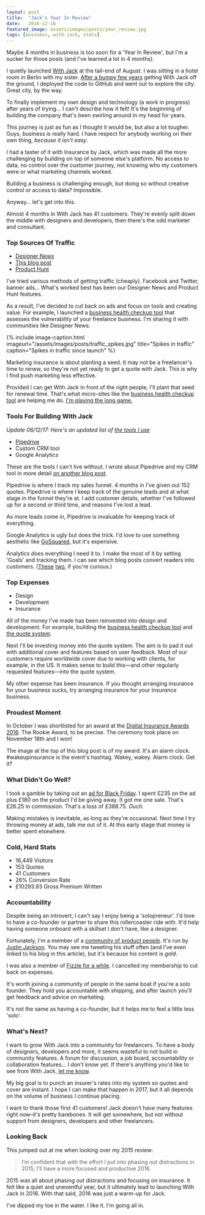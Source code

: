 ```yaml
---
layout: post
title:  "Jack's Year In Review"
date:   2016-12-16
featured_image: assets/images/posts/year_review.jpg
tags: [business, with-jack, stats]
---
```


Maybe 4 months in business is too soon for a 'Year In Review', but I'm a sucker for those posts (and I've learned a lot in 4 months).

I quietly launched <a href="https://withjack.co.uk">With Jack</a> at the tail-end of August. I was sitting in a hotel room in Berlin with my sister. <a href="/idea-to-launch-in-11-years/">After a bumpy few years</a> getting With Jack off the ground, I deployed the code to GitHub and went out to explore the city. Great city, by the way.

To finally implement my own design and technology (a work in progress) after years of trying… I can't describe how it felt! It's the beginning of building the company that's been swirling around in my head for years.

This journey is just as fun as I thought it would be, but also a lot tougher. Guys, business is really hard. I have respect for anybody working on their own thing, _because it isn't easy_.

I had a taster of it with Insurance by Jack, which was made all the more challenging by building on top of someone else's platform. No access to data, no control over the customer journey, not knowing who my customers were or what marketing channels worked.

Building a business is challenging enough, but doing so without creative control or access to data? Impossible.

Anyway… let's get into this.

Almost 4 months in With Jack has 41 customers. They're evenly split down the middle with designers and developers, then there's the odd marketer and consultant.

<h3>Top Sources Of Traffic</h3>

* <a href="https://www.designernews.co/stories/73720-site-design-jack--bespoke-business-insurance-for-freelance-creatives">Designer News</a>
* <a href="https://blog.prototypr.io/the-future-of-web-forms-4578485e1461#.hxsjcd77p">This blog post</a>
* <a href="https://www.producthunt.com/tech/jack-5">Product Hunt</a>

I've tried various methods of getting traffic (cheaply). Facebook and Twitter, banner ads… What's worked best has been our Designer News and Product Hunt features.

As a result, I've decided to cut back on ads and focus on tools and creating value. For example, I launched a <a href="http://checkup.withjack.co.uk/">business health checkup tool</a> that assesses the vulnerability of your freelance business. I'm sharing it with communities like Designer News.

{% include image-caption.html imageurl="/assets/images/posts/traffic_spikes.jpg" title="Spikes in traffic" caption="Spikes in traffic since launch" %}

Marketing insurance is about planting a seed. It may not be a freelancer's time to renew, so they're not yet ready to get a quote with Jack. This is why I find push marketing less effective.

Provided I can get With Jack in front of the right people, I'll plant that seed for renewal time. That's what micro-sites like the <a href="http://checkup.withjack.co.uk/">business health checkup tool</a> are helping me do.  <a href="https://justinjackson.ca/play-the-long-game/
">I'm playing the long game.</a>

<h3>Tools For Building With Jack</h3>

*Update 06/12/17: Here's an updated list of <a href="/tools">the tools I use</a>*

* <a href="http://pipedrive.com">Pipedrive</a>
* Custom CRM tool
* Google Analytics

These are the tools I can't live without. I wrote about Pipedrive and my CRM tool in more detail <a href="http://iamashley.co.uk/2016/09/13/tools-i-use/">on another blog post</a>.

Pipedrive is where I track my sales funnel. 4 months in I've given out 152 quotes. Pipedrive is where I keep track of the genuine leads and at what stage in the funnel they're at. I add customer details, whether I've followed up for a second or third time, and reasons I've lost a lead.

As more leads come in, Pipedrive is invaluable for keeping track of everything.

Google Analytics is ugly but does the trick. I'd love to use something aesthetic like <a href="https://www.gosquared.com/">GoSquared</a>, but it's expensive.

Analytics does everything I need it to. I make the most of it by setting 'Goals' and tracking them. I can see which blog posts convert readers into customers. (<a href="https://withjack.co.uk/insurance/2016/11/09/how-freelancers-problems-can-be-resolved-with-insurance.html">These</a> <a href="https://withjack.co.uk/insurance/2016/08/29/why-does-a-freelancer-need-insurance.html">two</a>, if you're curious.)

<h3>Top Expenses</h3>

* Design
* Development
* Insurance

All of the money I've made has been reinvested into design and development. For example, building the <a href="http://checkup.withjack.co.uk/">business health checkup tool</a> and <a href="/quote">the quote system</a>.

Next I'll be investing money into the quote system. The aim is to pad it out with additional cover and features based on user feedback. Most of our customers require worldwide cover due to working with clients, for example, in the US. It makes sense to build this—and other regularly requested features—into the quote system.

My other expense has been insurance. If you thought arranging insurance for your business sucks, try arranging insurance for your _insurance_ business.

<h3>Proudest Moment</h3>

In October I was shortlisted for an award at the <a href="http://www.postevents.co.uk/technologyawards">Digital Insurance Awards 2016</a>. The Rookie Award, to be precise. The ceremony took place on November 18th and I won!

The image at the top of this blog post is of my award. It's an alarm clock. #wakeupinsurance is the event's hashtag. Wakey, wakey. Alarm clock. Get it?

<h3>What Didn't Go Well?</h3>

I took a gamble by taking out an <a href="https://www.designernews.co/stories/77011-sponsor-dn-holiday-deals--special-offers-for-designers--tech-enthusiasts">ad for Black Friday</a>. I spent £235 on the ad plus £180 on the product I'd be giving away. It got me one sale. That's £26.25 in commission. That's a loss of £388.75. _Ouch._

Making mistakes is inevitable, as long as they're occasional. Next time I try throwing money at ads, talk me out of it. At this early stage that money is better spent elsewhere. 

<h3>Cold, Hard Stats</h3>

* 16,449 Visitors
* 153 Quotes
* 41 Customers
* 26% Conversion Rate
* £10293.93 Gross Premium Written

<h3>Accountability</h3>

Despite being an introvert, I can't say I enjoy being a 'solopreneur'. I'd love to have a co-founder or partner to share this rollercoaster ride with. It'd help having someone onboard with a skillset I don't have, like a designer.

Fortunately, I'm a member of a <a href="https://productpeople.club/
">community of product people</a>. It's run by <a href="http://twitter.com/mijustin">Justin Jackson</a>. You may see me tweeting his stuff often (and I've even linked to his blog in this article), but it's because his content is _gold_.

I was also a member of <a href="https://fizzle.co">Fizzle for a while</a>. I cancelled my membership to cut back on expenses.

It's worth joining a community of people in the same boat if you're a solo founder. They hold you accountable with shipping, and after launch you'll get feedback and advice on marketing.

It's not the same as having a co-founder, but it helps me to feel a little less 'solo'.

<h3>What's Next?</h3>

I want to grow With Jack into a community for freelancers. To have a body of designers, developers and more, it seems wasteful to not build in community features. A forum for discussion, a job board, accountability or collaboration features… I don't know yet. If there's anything you'd like to see from With Jack, <a href="http://twitter.com/iamashley">let me know</a>.

My big goal is to punch an insurer's rates into my system so quotes and cover are instant. I hope I can make that happen in 2017, but it all depends on the volume of business I continue placing.

I want to thank those first 41 customers! Jack doesn't have many features right now–it's pretty barebones. It will get somewhere, but not without support from designers, developers and other freelancers.

<h3>Looking Back</h3>

This jumped out at me when looking over my 2015 review:

<blockquote>I’m confident that with the effort I put into phasing out distractions in 2015, I’ll have a more focused and productive 2016.</blockquote>

2015 was all about phasing out distractions and focusing on insurance. It felt like a quiet and uneventful year, but it ultimately lead to launching With Jack in 2016. With that said, 2016 was just a warm-up for Jack.

I've dipped my toe in the water. I like it. I'm going all in.
